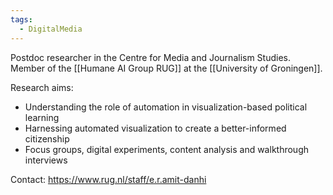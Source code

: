 ```yaml
---
tags:
  - DigitalMedia
---
```


Postdoc researcher in the Centre for Media and Journalism Studies. Member of the [[Humane AI Group RUG]] at the [[University of Groningen]].

Research aims:

- Understanding the role of automation in visualization-based political learning
- Harnessing automated visualization to create a better-informed citizenship
- Focus groups, digital experiments, content analysis and walkthrough interviews

Contact: <https://www.rug.nl/staff/e.r.amit-danhi>
